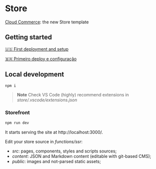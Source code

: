 # Store

[Cloud Commerce](https://github.com/ecomplus/cloud-commerce): the new Store template

## Getting started

[:us: First deployment and setup](./SETUP.md)

[:brazil: Primeiro deploy e configuração](./SETUP.pt-BR.md)

## Local development

```bash
npm i
```

> **Note**
> Check VS Code (highly) recommend extensions in _store/.vscode/extensions.json_

### Storefront

```bash
npm run dev
```

It starts serving the site at http://localhost:3000/.

Edit your store source in _functions/ssr_:
- _src_: pages, components, styles and scripts sources;
- _content_: JSON and Markdown content (editable with git-based CMS);
- _public_: images and not-parsed static assets;
